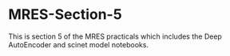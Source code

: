 # MRES-Section-5
This is section 5 of the MRES practicals which includes the Deep AutoEncoder and scinet model notebooks. 
